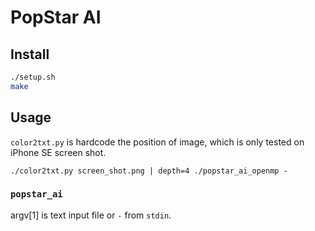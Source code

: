 PopStar AI
==========

## Install

```bash
./setup.sh
make
```


## Usage

`color2txt.py` is hardcode the position of image, which is only tested on iPhone SE screen shot.

```
./color2txt.py screen_shot.png | depth=4 ./popstar_ai_openmp -
```


### `popstar_ai`

argv[1] is text input file or `-` from `stdin`.


